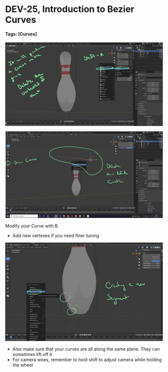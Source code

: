 # DEV-25, Introduction to Bezier Curves
#### Tags: [Curves]

![](../images/DEV-25-A.png)

![](../images/DEV-25-B.png)

Modify your Curve with B.

+ Add new vertexes if you need finer tuning

![](../images/DEV-25-C.png)

+ Also make sure that your curves are all along the same plane. They can sometimes lift off it
+ For camera woes, remember to hold shift to adjust camera while holding the wheel